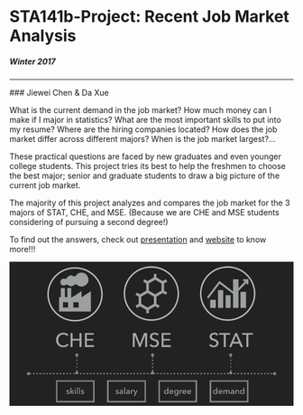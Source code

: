 # STA141b-Project: Recent Job Market Analysis
##### Winter 2017 
<hr>
### Jiewei Chen & Da Xue

<p>What is the current demand in the job market? How much money can I make if I major in statistics? What are the most important skills to put into my resume? Where are the hiring companies located? How does the job market differ across different majors? When is the job market largest?…</p>

<p>These practical questions are faced by new graduates and even younger college students. This project tries its best to help the freshmen to choose the best major; senior and graduate students to draw a big picture of the current job market.</p>

<p>The majority of this project analyzes and compares the job market for the 3 majors of STAT, CHE, and MSE. (Because we are CHE and MSE students considering of pursuing a second degree!)</p>

<p> To find out the answers, check out <a href = 'https://youtu.be/vwKmp3zmiXg')>presentation</a> and <a href = 'https://celinechen0211.github.io/JobMarket/jobmarket.html'>website</a> to know more!!!


![alt text](1-motivation.jpg "")
